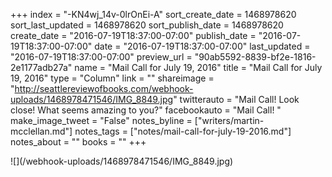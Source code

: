 +++
index = "-KN4wj_14v-0lrOnEi-A"
sort_create_date = 1468978620
sort_last_updated = 1468978620
sort_publish_date = 1468978620
create_date = "2016-07-19T18:37:00-07:00"
publish_date = "2016-07-19T18:37:00-07:00"
date = "2016-07-19T18:37:00-07:00"
last_updated = "2016-07-19T18:37:00-07:00"
preview_url = "90ab5592-8839-bf2e-1816-2e1177adb27a"
name = "Mail Call for July 19, 2016"
title = "Mail Call for July 19, 2016"
type = "Column"
link = ""
shareimage = "http://seattlereviewofbooks.com/webhook-uploads/1468978471546/IMG_8849.jpg"
twitterauto = "Mail Call! Look close! What seems amazing to you?"
facebookauto = "Mail Call! "
make_image_tweet = "False"
notes_byline = ["writers/martin-mcclellan.md"]
notes_tags = ["notes/mail-call-for-july-19-2016.md"]
notes_about = ""
books = ""
+++
<p class="image">![](/webhook-uploads/1468978471546/IMG_8849.jpg)</p>